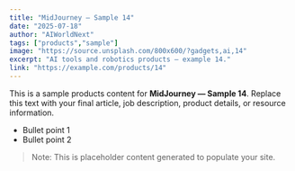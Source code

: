 ```yaml
---
title: "MidJourney — Sample 14"
date: "2025-07-18"
author: "AIWorldNext"
tags: ["products","sample"]
image: "https://source.unsplash.com/800x600/?gadgets,ai,14"
excerpt: "AI tools and robotics products — example 14."
link: "https://example.com/products/14"
---
```


This is a sample products content for **MidJourney — Sample 14**. Replace this text with your final article, job description, product details, or resource information.

- Bullet point 1
- Bullet point 2

> Note: This is placeholder content generated to populate your site.
